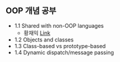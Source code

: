 ## OOP 개념 공부
- 1.1	Shared with non-OOP languages
  - 황재익 [Link](www.naver.com)
- 1.2	Objects and classes
- 1.3	Class-based vs prototype-based
- 1.4	Dynamic dispatch/message passing
